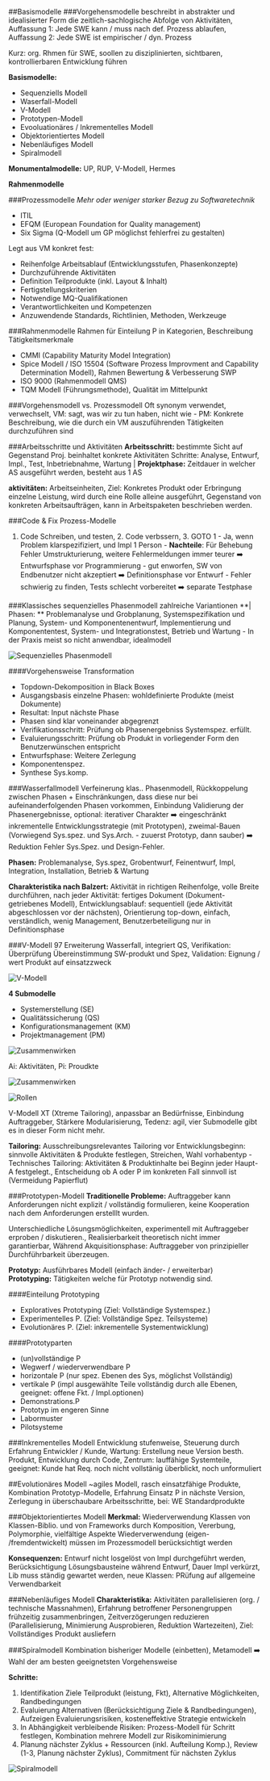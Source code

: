 ##Basismodelle
###Vorgehensmodelle
beschreibt in abstrakter und idealisierter Form die zeitlich-sachlogische Abfolge von Aktivitäten, Auffassung 1: Jede SWE kann / muss nach def. Prozess ablaufen, Auffassung 2: Jede SWE ist empirischer / dyn. Prozess  

Kurz: org. Rhmen für SWE, soollen zu disziplinierten, sichtbaren, kontrollierbaren Entwicklung führen  

**Basismodelle:**
  - Sequenziells Modell
  - Waserfall-Modell
  - V-Modell
  - Prototypen-Modell
  - Evooluationäres / Inkrementelles Modell
  - Objektorientiertes Modell
  - Nebenläufiges Modell
  - Spiralmodell

**Monumentalmodelle:** UP, RUP, V-Modell, Hermes  

**Rahmenmodelle**

###Prozessmodelle
*Mehr oder weniger starker Bezug zu Softwaretechnik*  

  - ITIL
  - EFQM (European Foundation for Quality management)
  - Six Sigma (Q-Modell um GP möglichst fehlerfrei zu gestalten)

Legt aus VM konkret fest:
  - Reihenfolge Arbeitsablauf (Entwicklungsstufen, Phasenkonzepte)
 - Durchzuführende Aktivitäten
 - Definition Teilprodukte (inkl. Layout & Inhalt)
 - Fertigstellungskriterien
 - Notwendige MQ-Qualifikationen
 - Verantwortlichkeiten und Kompetenzen
 - Anzuwendende Standards, Richtlinien, Methoden, Werkzeuge

###Rahmenmodelle
Rahmen für Einteilung P in Kategorien, Beschreibung Tätigkeitsmerkmale

  - CMMI (Capability Maturity Model Integration)
  - Spice Modell / ISO 15504 (Software Prozess Improvment and Capability Determination Modell), Rahmen Bewertung & Verbesserung SWP
  - ISO 9000 (Rahmenmodell QMS)
  - TQM Modell (Führungsmethode), Qualität im Mittelpunkt


###Vorgehensmodell vs. Prozessmodell
Oft synonym verwendet, verwechselt, VM: sagt, was wir zu tun haben, nicht wie - PM: Konkrete Beschreibung, wie die durch ein VM auszuführenden Tätigkeiten durchzuführen sind


###Arbeitsschritte und Aktivitäten
**Arbeitsschritt:**
bestimmte Sicht auf Gegenstand Proj. beinhaltet konkrete Aktivitäten Schritte: Analyse, Entwurf, Impl., Test, Inbetriebnahme, Wartung | **Projektphase:** Zeitdauer in welcher AS ausgeführt werden, besteht aus 1 AS  

**aktivitäten:** Arbeitseinheiten, Ziel: Konkretes Produkt oder Erbringung einzelne Leistung, wird durch eine Rolle alleine ausgeführt, Gegenstand von konkreten Arbeitsaufträgen, kann in Arbeitspaketen beschrieben werden.


###Code & Fix Prozess-Modelle
1. Code Schreiben, und testen, 2. Code verbssern, 3. GOTO 1 - Ja, wenn Problem klarspezifiziert, und Impl 1 Person - **Nachteile**: Für Behebung Fehler Umstrukturierung, weitere Fehlermeldungen immer teurer :arrow_right: Entwurfsphase vor Programmierung - gut enworfen, SW von Endbenutzer nicht akzeptiert :arrow_right: Definitionsphase vor Entwurf - Fehler schwierig zu finden, Tests schlecht vorbereitet :arrow_right: separate Testphase


###Klassisches sequenzielles Phasenmodell
zahlreiche Variantionen **| Phasen: ** Problemanalyse und Grobplanung, Systemspezifikation und Planung, System- und Komponentenentwurf, Implementierung und Komponententest, System- und Integrationstest, Betrieb und Wartung - In der Praxis meist so nicht anwendbar, idealmodell

![Sequenzielles Phasenmodell](./images/VK_SWE_5_Basismodelle_SeqPhasenmodell.png)

####Vorgehensweise Transformation
  - Topdown-Dekomposition in Black Boxes
  - Ausgangsbasis einzelne Phasen: wohldefinierte Produkte (meist Dokumente)
  - Resultat: Input nächste Phase
  - Phasen sind klar voneinander abgegrenzt
  - Verifikationsschritt: Prüfung ob Phasenergebniss Systemspez. erfüllt.
  - Evaluierungsschritt: Prüfung ob Produkt in vorliegender Form den Benutzerwünschen entspricht
  - Entwurfsphase: Weitere Zerlegung
  - Komponentenspez.
  - Synthese Sys.komp.

###Wasserfallmodell
Verfeinerung klas.. Phasenmodell, Rückkoppelung zwischen Phasen + Einschränkungen, dass diese nur bei aufeinanderfolgenden Phasen vorkommen, Einbindung Validierung der Phasenergebnisse, optional: iterativer Charakter :arrow_right: eingeschränkt inkrementelle Entwicklungsstrategie (mit Prototypen), zweimal-Bauen (Vorwiegend Sys.spez. und Sys.Arch. - zuuerst Prototyp, dann sauber) :arrow_right: Reduktion Fehler Sys.Spez. und Design-Fehler.

**Phasen:** Problemanalyse, Sys.spez, Grobentwurf, Feinentwurf, Impl, Integration, Installation, Betrieb & Wartung

**Charakteristika nach Balzert:** Aktivität in richtigen Reihenfolge, volle Breite durchführen, nach jeder Aktivität: fertiges Dokument (Dokument-getriebenes Modell), Entwicklungsablauf: sequentiell (jede Aktivität abgeschlossen vor der nächsten), Orientierung top-down, einfach, verständlich, wenig Management, Benutzerbeteiligung nur in Definitionsphase


###V-Modell 97
Erweiterung Wasserfall, integriert QS, Verifikation: Überprüfung Übereinstimmung SW-produkt und Spez, Validation: Eignung / wert Produkt auf einsatzzweck  

![V-Modell](./images/VK_SWE_5_Basismodelle_VModell.png)

**4 Submodelle**
  - Systemerstellung (SE)
  - Qualitätssicherung (QS)
  - Konfigurationsmanagement (KM)
  - Projektmanagement (PM)

  ![Zusammenwirken](./images/VK_SWE_5_Basismodelle_VModell_Submodelle.png)

Ai: Aktivitäten, Pi: Proudkte

![Zusammenwirken](./images/VK_SWE_5_Basismodelle_VModell_Submodelle2.png)

![Rollen](./images/VK_SWE_5_Basismodelle_VModell_Submodelle_Rollen.png)

V-Modell XT (Xtreme Tailoring), anpassbar an Bedürfnisse, Einbindung Auftraggeber, Stärkere Modularisierung, Tedenz: agil, vier Submodelle gibt es in dieser Form nicht mehr.

**Tailoring:** Ausschreibungsrelevantes Tailoring vor Entwicklungsbeginn: sinnvolle Aktivitäten & Produkte festlegen, Streichen, Wahl vorhabentyp - Technisches Tailoring: Aktivitäten & Produktinhalte bei Beginn jeder Haupt-A festgelegt., Entscheidung ob A oder P im konkreten Fall sinnvoll ist (Vermeidung Papierflut)

###Prototypen-Modell
**Traditionelle Probleme:** Auftraggeber kann Anforderungen nicht explizit / vollständig formulieren, keine Kooperation nach dem Anforderungen erstelllt wurden.  

Unterschiedliche Lösungsmöglichkeiten, experimentell mit Auftraggeber erproben / diskutieren., Realisierbarkeit theoretisch nicht immer garantierbar, Während Akquisitionsphase: Auftraggeber von prinzipieller Durchführbarkeit überzeugen.  

**Prototyp:** Ausführbares Modell (einfach änder- / erweiterbar)  
**Prototyping:** Tätigkeiten welche für Prototyp notwendig sind.

####Einteilung Prototyping
  - Exploratives Prototyping (Ziel: Vollständige Systemspez.)
  - Experimentelles P. (Ziel: Vollständige Spez. Teilsysteme)
  - Evolutionäres P. (Ziel: inkrementelle Systementwicklung)

####Prototyparten
  - (un)vollständige P
  - Wegwerf / wiederverwendbare P
  - horizontale P (nur spez. Ebenen des Sys, möglichst Vollständig)
  - vertikale P (impl ausgewählte Teile vollständig durch alle Ebenen, geeignet: offene Fkt. / Impl.optionen)
  - Demonstrations.P
  - Prototyp im engeren Sinne
  - Labormuster
  - Pilotsysteme

###Inkrementelles Modell
Entwicklung stufenweise, Steuerung durch Erfahrung Entwickler / Kunde, Wartung: Erstellung neue Version besth. Produkt, Entwicklung durch Code, Zentrum: lauffähige Systemteile,  geeignet: Kunde hat Req. noch nicht vollstänig überblickt, noch unformuliert


##Evolutionäres Modell
~agiles Modell, rasch einsatzfähige Produkte, Kombination Prototyp-Modelle, Erfahrung Einsatz P in nächste Version, Zerlegung in überschaubare Arbeitsschritte, bei: WE Standardprodukte

###Objektorientiertes Modell
**Merkmal:** Wiederverwendung Klassen von Klassen-Biblio. und von Frameworks durch Komposition, Vererbung, Polymorphie, vielfältige Aspekte Wiederverwendung (eigen- /fremdentwickelt) müssen im Prozessmodell berücksichtigt werden

**Konsequenzen:** Entwurf nicht losgelöst von Impl durchgeführt werden, Berücksichtigung Lösungsbausteine während Entwurf, Dauer Impl verkürzt, Lib muss ständig gewartet werden, neue Klassen: PRüfung auf allgemeine Verwendbarkeit

###Nebenläufiges Modell
**Charakteristika:** Aktivitäten parallelisieren (org. / technische Massnahmen), Erfahrung betroffener Personengruppen frühzeitig zusammenbringen, Zeitverzögerungen reduzieren (Parallelisierung, Minimierung Ausprobieren, Reduktion Wartezeiten), Ziel: Vollständiges Produkt ausliefern

###Spiralmodell
Kombination bisheriger Modelle (einbetten), Metamodell :arrow_right: Wahl der am besten geeignetsten Vorgehensweise

**Schritte:**
  1. Identifikation Ziele Teilprodukt (leistung, Fkt), Alternative Möglichkeiten, Randbedingungen
  2. Evaluierung Alternativen (Berücksichtigung Ziele & Randbedingungen), Aufzeigen Evaluierungsrisiken, kosteneffektive Strategie entwickeln
  3. In Abhängigkeit verbleibende Risiken: Prozess-Modell für Schritt festlegen, Kombination mehrere Modell zur Risikominimierung
  4. Planung nächster Zyklus + Ressourcen (inkl. Aufteilung Komp.), Review (1-3, Planung nächster Zyklus), Commitment für nächsten Zyklus

  ![Spiralmodell](./images/VK_SWE_5_Basismodelle_Spiralmodell.png)
